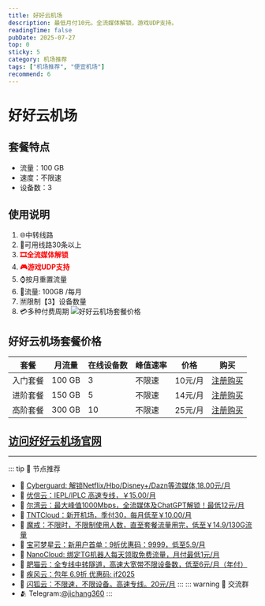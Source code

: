 ```yaml
---
title: 好好云机场
description: 最低月付10元。全流媒体解锁，游戏UDP支持。
readingTime: false
pubDate: 2025-07-27
top: 0
sticky: 5
category: 机场推荐
tags: ["机场推荐", "便宜机场"]
recommend: 6
---
```

# 好好云机场
    
## 套餐特点
- 流量：100 GB
- 速度：不限速
- 设备数：3
## 使用说明
1. 🌐中转线路
2. 📶可用线路30条以上
3.  **<span style="color: red;">🎞全流媒体解锁</span>**
4.  **<span style="color: red;">🎮游戏UDP支持</span>**
5. ⌚️按月重置流量
6. 🔋流量: 100GB /每月
7. 🈲限制【3】设备数量
8. 💳多种付费周期
![好好云机场套餐价格](/assets/haohaoyun.png "好好云机场套餐价格")
## 好好云机场套餐价格
| 套餐 | 月流量 | 在线设备数 | 峰值速率 | 价格 | 购买 |
| --- | --- | --- | --- | --- | --- |
| 入门套餐 | 100 GB | 3 | 不限速 | 10元/月 | [注册购买](https://52hhy.com/register?code=O8QZSPvG) |
| 进阶套餐 | 150 GB | 5 | 不限速 | 14元/月 | [注册购买](https://52hhy.com/register?code=O8QZSPvG) |
| 高阶套餐 | 300 GB | 10 | 不限速 | 25元/月 |  [注册购买](https://52hhy.com/register?code=O8QZSPvG) |
[访问好好云机场官网](https://52hhy.com/register?code=O8QZSPvG)
---------
---------
::: tip 🎉 节点推荐
- 🚀 [Cyberguard: 解锁Netflix/Hbo/Disney+/Dazn等流媒体,18.00元/月](https://www.cyberguard.best/#/register?code=XsreC0T5)<br>
- 🚀 [优信云：IEPL/IPLC 高速专线，￥15.00/月](https://www.优信云.com/#/register?code=JRtE5uIV)<br>
- 🚀 [尔湾云：最大峰值1000Mbps，全流媒体及ChatGPT解锁！最低12元/月](https://erwan6.net/auth/register?code=BoObCd)<br>
- 🚀 [TNTCloud：新开机场，季付30，每月低至￥10.00/月](https://haibing822.tntvipaff.cc/#/register?code=GtjJVgml)<br>
- 🚀 [魔戒：不限时，不限制使用人数，直至套餐流量用完，低至￥14.9/130G流量](https://mojie.app/#/register?code=sSdtPtLo)<br>
- 🚀 [宝可梦星云：新用户首单：9折优惠码：9999，低至5.9/月 ](https://love.521pokemon.com/register?code=56ERkkxp)<br>
- 🚀 [NanoCloud: 绑定TG机器人每天领取免费流量，月付最低1元/月](https://edu.uodoo.bid/auth/register?code=JMiOQDHf)<br>
- 🚀 [肥猫云：全专线中转隧道，高速大宽带不限设备数，低至6元/月（年付）](https://fchb1188.fcvipaff.cc/register?aff=X1vZd2wf)<br>
- 🚀 [疾风云：包年 6.9折 优惠码: jf2025](https://homes.tr25.cn?code=ReCm)<br>
- 🚀 [闪狐云：不限速，不限设备。高速专线。20元/月](https://inv02.ffaff.cc/register?aff=WQApz2pv)
:::
::: warning  💬 交流群
- 🫂 Telegram:[@jichang360](https://t.me/jichang360)
:::
